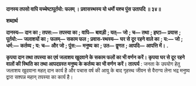 **दानस्य तपसो वापि यच्चेष्टापूर्तयो: फलम् ।** **प्रवासस्थस्य यो धर्मो यश्च पुंस उतापदि ॥ ३४॥** 

**शब्दार्थ** 

**दानस्य—** **दान का** **; तपस:—** **तपस्या का** **; वापि—** **बावड़ी** **; यत्—** **जो** **; च—** **तथा** **; इष्टा—** **प्रयास** **; पूर्तयो:—** **जलाशयों का** **;** **फलम्—** **सकाम फल** **; प्रवास-स्थस्य—** **घर से दूर रहने वाले का** **; य:—** **जो** **; धर्म:—** **कर्तव्य** **; य: च—** **और जो** **; पुंस:—** **मनुष्य** **का** **; उत—** **वॢणत** **; आपदि—** **आपत्ति में।** **.** 

**कृपया दान तथा तपस्या का एवं जलाशय खुदवाने के सकाम फलों का भी वर्णन करें।** **कृपया घर से दूर रहने वालों की स्थिति का तथा आपदग्रस्त मनुष्य के कर्तव्य का भी वर्णन** **करें।** **तात्पर्य** : जनता के उपयोग हेतु जलाशय खुदवाना महत् दान कार्य है और पचास वर्ष की आयु के बाद गृहस्थ जीवन से वैराग्य लेना भद्र मनुष्य द्वारा सश्पन्न महान् तपस्या का कार्य है।  